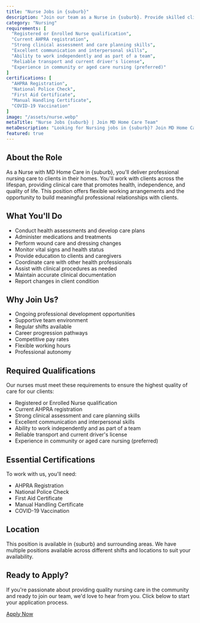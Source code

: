 ```yaml
---
title: "Nurse Jobs in {suburb}"
description: "Join our team as a Nurse in {suburb}. Provide skilled clinical care and support to clients in their homes, helping them maintain health and independence."
category: "Nursing"
requirements: [
  "Registered or Enrolled Nurse qualification",
  "Current AHPRA registration",
  "Strong clinical assessment and care planning skills",
  "Excellent communication and interpersonal skills",
  "Ability to work independently and as part of a team",
  "Reliable transport and current driver's license",
  "Experience in community or aged care nursing (preferred)"
]
certifications: [
  "AHPRA Registration",
  "National Police Check",
  "First Aid Certificate",
  "Manual Handling Certificate",
  "COVID-19 Vaccination"
]
image: "/assets/nurse.webp"
metaTitle: "Nurse Jobs {suburb} | Join MD Home Care Team"
metaDescription: "Looking for Nursing jobs in {suburb}? Join MD Home Care's nursing team. Provide skilled clinical care in clients' homes with flexible hours and competitive rates."
featured: true
---
```


## About the Role

As a Nurse with MD Home Care in {suburb}, you'll deliver professional nursing care to clients in their homes. You'll work with clients across the lifespan, providing clinical care that promotes health, independence, and quality of life. This position offers flexible working arrangements and the opportunity to build meaningful professional relationships with clients.

## What You'll Do

- Conduct health assessments and develop care plans
- Administer medications and treatments
- Perform wound care and dressing changes
- Monitor vital signs and health status
- Provide education to clients and caregivers
- Coordinate care with other health professionals
- Assist with clinical procedures as needed
- Maintain accurate clinical documentation
- Report changes in client condition

## Why Join Us?

- Ongoing professional development opportunities
- Supportive team environment
- Regular shifts available
- Career progression pathways
- Competitive pay rates
- Flexible working hours
- Professional autonomy

## Required Qualifications

Our nurses must meet these requirements to ensure the highest quality of care for our clients:

- Registered or Enrolled Nurse qualification
- Current AHPRA registration
- Strong clinical assessment and care planning skills
- Excellent communication and interpersonal skills
- Ability to work independently and as part of a team
- Reliable transport and current driver's license
- Experience in community or aged care nursing (preferred)

## Essential Certifications

To work with us, you'll need:

- AHPRA Registration
- National Police Check
- First Aid Certificate
- Manual Handling Certificate
- COVID-19 Vaccination

## Location

This position is available in {suburb} and surrounding areas. We have multiple positions available across different shifts and locations to suit your availability.

## Ready to Apply?

If you're passionate about providing quality nursing care in the community and ready to join our team, we'd love to hear from you. Click below to start your application process.

[Apply Now](/contact) 